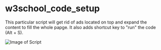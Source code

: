 # w3school_code_setup
This particular script will get rid of ads located on top and expand the content to fill the whole papge. It also adds shortcut key to "run" the code (Alt + S).

![Image of Script](https://github.com/kevinmnm/w3school_code_setup/code.png)
